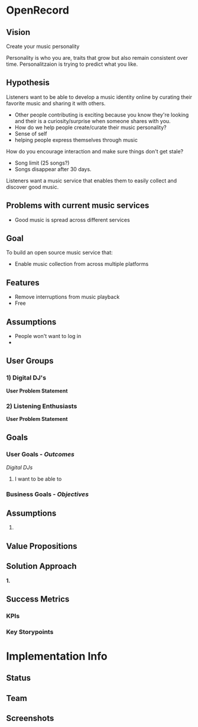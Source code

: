 # OpenRecord

## Vision
Create your music personality

Personality is who you are, traits that grow but also remain consistent over time.
Personalitzaion is trying to predict what you like.

## Hypothesis
Listeners want to be able to develop a music identity online by curating their favorite music and sharing it with others.

- Other people contributing is exciting because you know they're looking and their is a curiosity/surprise when someone shares with you.
- How do we help people create/curate their music personality?
- Sense of self
- helping people express themselves through music

How do you encourage interaction and make sure things don't get stale?
- Song limit (25 songs?)
- Songs disappear after 30 days.

Listeners want a music service that enables them to easily collect and discover good music.

## Problems with current music services 
- Good music is spread across different services

## Goal
To build an open source music service that: 
- Enable music collection from across multiple platforms


## Features
- Remove interruptions from music playback
- Free

## Assumptions
- People won't want to log in
- 


## User Groups
### 1) Digital DJ's

**User Problem Statement**


### 2) Listening Enthusiasts

**User Problem Statement**


## Goals
### User Goals - *Outcomes*
_Digital DJs_
1. I want to be able to 


### Business Goals - *Objectives*


## Assumptions
1. 

## Value Propositions


## Solution Approach
**1.**




## Success Metrics
### KPIs
### Key Storypoints





# Implementation Info
## Status



## Team

 
## Screenshots

